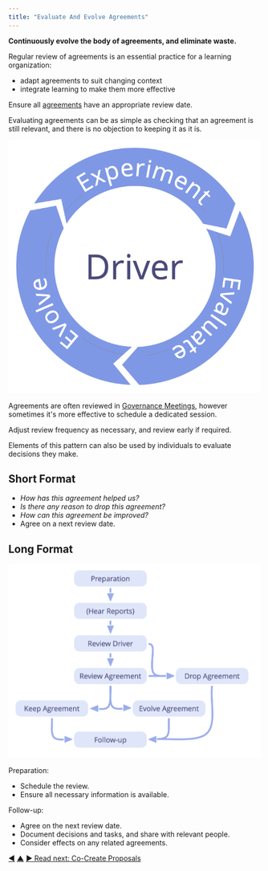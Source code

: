 ```yaml
---
title: "Evaluate And Evolve Agreements"
---
```



**Continuously evolve the body of agreements, and eliminate waste.**

Regular review of agreements is an essential practice for a learning organization:

-   adapt agreements to suit changing context
-   integrate learning to make them more effective

Ensure all <a href="#" class="tooltip" title="Agreement: An agreed upon guideline, process, protocol or policy designed to guide the flow of value.">agreements</a> have an appropriate review date.

Evaluating agreements can be as simple as checking that an agreement is still relevant, and there is no objection to keeping it as it is.

![Experiment, evaluate, evolve](img/evolution/kaizen.png)

Agreements are often reviewed in [Governance Meetings](governance-meeting.html), however sometimes it's more effective to schedule a dedicated session.

Adjust review frequency as necessary, and review early if required.

Elements of this pattern can also be used by individuals to evaluate decisions they make.

## Short Format

-   _How has this agreement helped us?_
-   _Is there any reason to drop this agreement?_
-   _How can this agreement be improved?_
-   Agree on a next review date.

## Long Format

![A long format for evaluating and evolving agreements](img/agreements/evaluate-agreements.png)

Preparation:

-   Schedule the review.
-   Ensure all necessary information is available.

Follow-up:

-   Agree on the next review date.
-   Document decisions and tasks, and share with relevant people.
-   Consider effects on any related agreements.


<div class="bottom-nav">
<a href="resolve-objections.html" title="Back to: Resolve Objections">◀</a> <a href="sensemaking-and-decisionmaking.html" title="Up: Sensemaking and Decisionmaking">▲</a> <a href="co-create-proposals.html" title="Read next: Co-Create Proposals">▶ Read next: Co-Create Proposals</a>
</div>


<script type="text/javascript">
Mousetrap.bind('g n', function() {
    window.location.href = 'co-create-proposals.html';
    return false;
});
</script>

